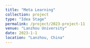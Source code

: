 ```yaml
---
title: "Meta Learning"
collection: project
type: "Idea Stage"
permalink: /project/2023-project-11
venue: "Lanzhou University"
date: 2023-1-1
location: "Lanzhou, China"
---
```


